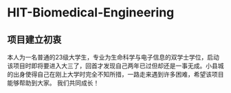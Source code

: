 # HIT-Biomedical-Engineering
## 项目建立初衷
本人为一名普通的23级大学生，专业为生命科学与电子信息的双学士学位，启动该项目时即将要进入大三了，回首才发现自己两年已过但却还是一事无成。小县城的出身使得自己在刚上大学时完全不知所措，一路走来遇到许多困难，希望该项目能够帮助到大家。
我们共同成长！
